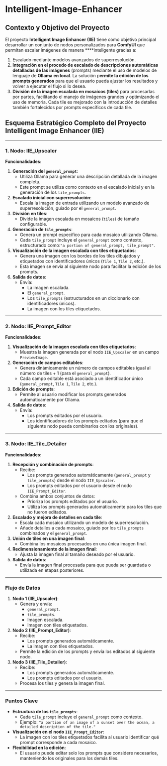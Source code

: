 # Intelligent-Image-Enhancer

## **Contexto y Objetivo del Proyecto**

El proyecto **Intelligent Image Enhancer (IIE)** tiene como objetivo principal desarrollar un conjunto de nodos personalizados para **ComfyUI** que permitan escalar imágenes de manera ****inteligente gracias a:

1. Escalado mediante modelos avanzados de superresolución.
2. **Integración en el procedo de escalado de descripciones automáticas detalladas de las imágenes** (prompts) mediante el uso de modelos de lenguaje de **Ollama en local**. La solución p**ermite la edición de los prompts generados** para que el usuario pueda ajustar los resultados y volver a ejecutar el flujo si lo desea.
3. **División de la imagen escalada en mosaicos (tiles)** para procesarlas por partes, facilitando el manejo de imágenes grandes y optimizando el uso de memoria. Cada tile es mejorado con la introducción de detalles también fortalecidos por prompts específicos de cada tile.

## **Esquema Estratégico Completo del Proyecto Intelligent Image Enhancer (IIE)**

---

### **1. Nodo: IIE_Upscaler**

**Funcionalidades:**

1. **Generación del `general_prompt`**:
    - Utiliza Ollama para generar una descripción detallada de la imagen completa.
    - Este prompt se utiliza como contexto en el escalado inicial y en la generación de los `tile_prompts`.
2. **Escalado inicial con superresolución**:
    - Escala la imagen de entrada utilizando un modelo avanzado de superresolución, guiado por el `general_prompt`.
3. **División en tiles**:
    - Divide la imagen escalada en mosaicos (`tiles`) de tamaño configurable.
4. **Generación de `tile_prompts`**:
    - Genera un prompt específico para cada mosaico utilizando Ollama.
    - Cada `tile_prompt` incluye el `general_prompt` como contexto, estructurado como:`"a portion of general_prompt, tile_prompt"`.
5. **Visualización de la imagen escalada con tiles etiquetados**:
    - Genera una imagen con los bordes de los tiles dibujados y etiquetados con identificadores únicos (`Tile 1`, `Tile 2`, etc.).
    - Esta imagen se envía al siguiente nodo para facilitar la edición de los prompts.
6. **Salida de datos**:
    - Envía:
        - La imagen escalada.
        - El `general_prompt`.
        - Los `tile_prompts` (estructurados en un diccionario con identificadores únicos).
        - La imagen con los tiles etiquetados.

---

### **2. Nodo: IIE_Prompt_Editor**

**Funcionalidades:**

1. **Visualización de la imagen escalada con tiles etiquetados**:
    - Muestra la imagen generada por el nodo `IIE_Upscaler` en un campo `PreviewImage`.
2. **Generación de campos editables**:
    - Genera dinámicamente un número de campos editables igual al número de tiles + 1 (para el `general_prompt`).
    - Cada campo editable está asociado a un identificador único (`general_prompt`, `Tile 1`, `Tile 2`, etc.).
3. **Edición de prompts**:
    - Permite al usuario modificar los prompts generados automáticamente por Ollama.
4. **Salida de datos**:
    - Envía:
        - Los prompts editados por el usuario.
        - Los identificadores de los prompts editados (para que el siguiente nodo pueda combinarlos con los originales).

---

### **3. Nodo: IIE_Tile_Detailer**

**Funcionalidades:**

1. **Recepción y combinación de prompts**:
    - Recibe:
        - Los prompts generados automáticamente (`general_prompt` y `tile_prompts`) desde el nodo `IIE_Upscaler`.
        - Los prompts editados por el usuario desde el nodo `IIE_Prompt_Editor`.
    - Combina ambos conjuntos de datos:
        - Prioriza los prompts editados por el usuario.
        - Utiliza los prompts generados automáticamente para los tiles que no fueron editados.
2. **Escalado y mejora de detalles en cada tile**:
    - Escala cada mosaico utilizando un modelo de superresolución.
    - Añade detalles a cada mosaico, guiado por los `tile_prompts` combinados y el `general_prompt`.
3. **Unión de tiles en una imagen final**:
    - Combina los mosaicos procesados en una única imagen final.
4. **Redimensionamiento de la imagen final**:
    - Ajusta la imagen final al tamaño deseado por el usuario.
5. **Salida de datos**:
    - Envía la imagen final procesada para que pueda ser guardada o utilizada en etapas posteriores.

---

### **Flujo de Datos**

1. **Nodo 1 (IIE_Upscaler)**:
    - Genera y envía:
        - `general_prompt`.
        - `tile_prompts`.
        - Imagen escalada.
        - Imagen con tiles etiquetados.
2. **Nodo 2 (IIE_Prompt_Editor)**:
    - Recibe:
        - Los prompts generados automáticamente.
        - La imagen con tiles etiquetados.
    - Permite la edición de los prompts y envía los editados al siguiente nodo.
3. **Nodo 3 (IIE_Tile_Detailer)**:
    - Recibe:
        - Los prompts generados automáticamente.
        - Los prompts editados por el usuario.
    - Procesa los tiles y genera la imagen final.

---

### **Puntos Clave**

- **Estructura de los `tile_prompts`**:
    - Cada `tile_prompt` incluye el `general_prompt` como contexto.
    - Ejemplo: `"a portion of an image of a sunset over the ocean, a detailed description of the tile."`
- **Visualización en el nodo `IIE_Prompt_Editor`**:
    - La imagen con los tiles etiquetados facilita al usuario identificar qué prompt corresponde a cada mosaico.
- **Flexibilidad en la edición**:
    - El usuario puede editar solo los prompts que considere necesarios, manteniendo los originales para los demás tiles.
